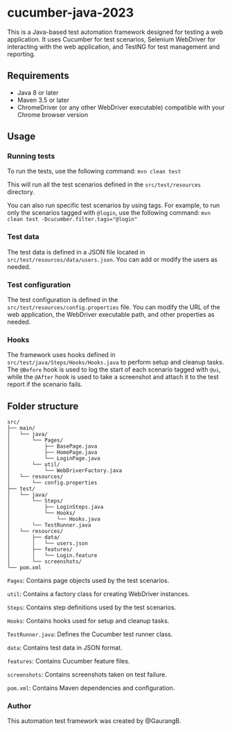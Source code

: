 # cucumber-java-2023

This is a Java-based test automation framework designed for testing a web application. It uses Cucumber for test scenarios, Selenium WebDriver for interacting with the web application, and TestNG for test management and reporting.

## Requirements
- Java 8 or later
- Maven 3.5 or later
- ChromeDriver (or any other WebDriver executable) compatible with your Chrome browser version
## Usage
### Running tests
To run the tests, use the following command:
`mvn clean test`

This will run all the test scenarios defined in the `src/test/resources` directory.

You can also run specific test scenarios by using tags. For example, to run only the scenarios tagged with `@login`, use the following command:
`mvn clean test -Dcucumber.filter.tags="@login"`

### Test data
The test data is defined in a JSON file located in `src/test/resources/data/users.json`. You can add or modify the users as needed.

### Test configuration
The test configuration is defined in the `src/test/resources/config.properties` file. You can modify the URL of the web application, the WebDriver executable path, and other properties as needed.

### Hooks
The framework uses hooks defined in `src/test/java/Steps/Hooks/Hooks.java` to perform setup and cleanup tasks. The `@Before` hook is used to log the start of each scenario tagged with `@ui`, while the `@After` hook is used to take a screenshot and attach it to the test report if the scenario fails.

## Folder structure
```
src/
├── main/
│   └── java/
│       └── Pages/
│           ├── BasePage.java
│           ├── HomePage.java
│           └── LoginPage.java
│       └── util/
│           └── WebDriverFactory.java
│   └── resources/
│       └── config.properties
├── test/
│   └── java/
│       └── Steps/
│           ├── LoginSteps.java
│           └── Hooks/
│               └── Hooks.java
│       └── TestRunner.java
│   └── resources/
│       ├── data/
│       │   └── users.json
│       ├── features/
│       │   └── Login.feature
│       └── screenshots/
└── pom.xml
```
`Pages`: Contains page objects used by the test scenarios.

`util`: Contains a factory class for creating WebDriver instances.

`Steps`: Contains step definitions used by the test scenarios.

`Hooks`: Contains hooks used for setup and cleanup tasks.

`TestRunner.java`: Defines the Cucumber test runner class.

`data`: Contains test data in JSON format.

`features`: Contains Cucumber feature files.

`screenshots`: Contains screenshots taken on test failure.

`pom.xml`: Contains Maven dependencies and configuration.

### Author
This automation test framework was created by @GaurangB.